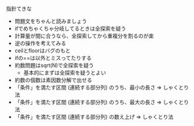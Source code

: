 指針てきな

- 問題文をちゃんと読みましょう
- ifでめちゃくちゃ分岐してるときは全探索を疑う
- 計算量が間に合うなら、全探索してから重複分を割るのが楽
- 逆の操作を考えてみる
- ceilとfloorはバグのもと
- ifの==は以外とミスってたりする 
- 約数問題はsqrt(N)で全探索を疑う
    - 基本的にまずは全探索を疑うとよい
- 約数の個数は素因数分解で出せる
- 「条件」を満たす区間 (連続する部分列) のうち、最小の長さ => しゃくとり法
- 「条件」を満たす区間 (連続する部分列) のうち、最大の長さ => しゃくとり法
- 「条件」を満たす区間 (連続する部分列) の数え上げ => しゃくとり法